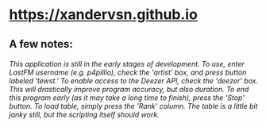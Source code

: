 # https://xandervsn.github.io
 
## A few notes:
###### This application is still in the early stages of development. To use, enter LastFM username (e.g. p4pillio), check the 'artist' box, and press button labeled 'tewst.' To enable access to the Deezer API, check the 'deezer' box. This will drastically improve program accuracy, but also duration. To end this program early (as it may take a long time to finish), press the 'Stop' button. To load table, simply press the 'Rank' column. The table is a little bit janky still, but the scripting itself should work.
